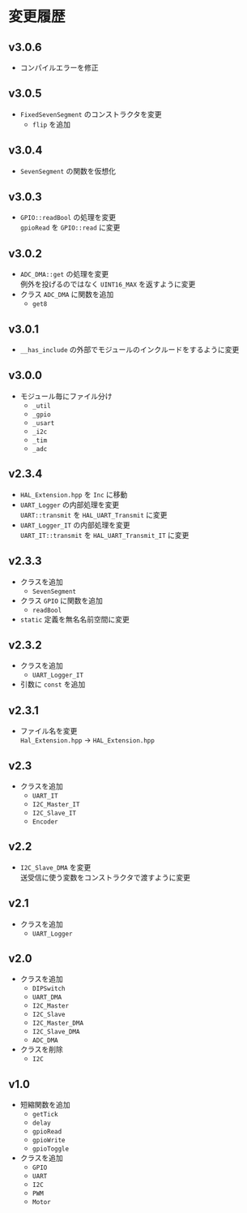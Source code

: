 # 変更履歴

## v3.0.6
- コンパイルエラーを修正

## v3.0.5
- `FixedSevenSegment` のコンストラクタを変更
  - `flip` を追加

## v3.0.4
- `SevenSegment` の関数を仮想化

## v3.0.3
- `GPIO::readBool` の処理を変更  
`gpioRead` を `GPIO::read` に変更

## v3.0.2
- `ADC_DMA::get` の処理を変更  
例外を投げるのではなく `UINT16_MAX` を返すように変更
- クラス `ADC_DMA` に関数を追加
  - `get8`

## v3.0.1
- `__has_include` の外部でモジュールのインクルードをするように変更

## v3.0.0
- モジュール毎にファイル分け
  - `_util`
  - `_gpio`
  - `_usart`
  - `_i2c`
  - `_tim`
  - `_adc`

## v2.3.4
- `HAL_Extension.hpp` を `Inc` に移動
- `UART_Logger` の内部処理を変更  
`UART::transmit` を `HAL_UART_Transmit` に変更
- `UART_Logger_IT` の内部処理を変更  
`UART_IT::transmit` を `HAL_UART_Transmit_IT` に変更

## v2.3.3
- クラスを追加
  - `SevenSegment`
- クラス `GPIO` に関数を追加
  - `readBool`
- `static` 定義を無名名前空間に変更

## v2.3.2
- クラスを追加
  - `UART_Logger_IT`
- 引数に `const` を追加

## v2.3.1
- ファイル名を変更  
`Hal_Extension.hpp` → `HAL_Extension.hpp`

## v2.3
- クラスを追加
  - `UART_IT`
  - `I2C_Master_IT`
  - `I2C_Slave_IT`
  - `Encoder`

## v2.2
- `I2C_Slave_DMA` を変更  
送受信に使う変数をコンストラクタで渡すように変更

## v2.1
- クラスを追加
  - `UART_Logger`

## v2.0
- クラスを追加
  - `DIPSwitch`
  - `UART_DMA`
  - `I2C_Master`
  - `I2C_Slave`
  - `I2C_Master_DMA`
  - `I2C_Slave_DMA`
  - `ADC_DMA`
- クラスを削除
  - `I2C`

## v1.0
- 短縮関数を追加
  - `getTick`
  - `delay`
  - `gpioRead`
  - `gpioWrite`
  - `gpioToggle`
- クラスを追加
  - `GPIO`
  - `UART`
  - `I2C`
  - `PWM`
  - `Motor`